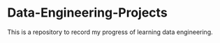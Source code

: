 # Data-Engineering-Projects
This is a repository to record my progress of learning data engineering.

